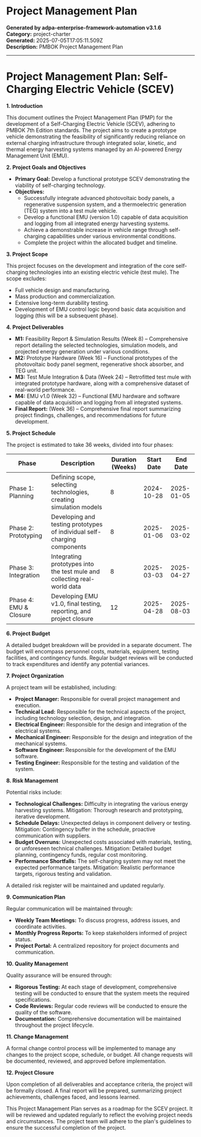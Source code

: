 # Project Management Plan

**Generated by adpa-enterprise-framework-automation v3.1.6**  
**Category:** project-charter  
**Generated:** 2025-07-05T17:05:11.509Z  
**Description:** PMBOK Project Management Plan

---

# Project Management Plan: Self-Charging Electric Vehicle (SCEV)

**1. Introduction**

This document outlines the Project Management Plan (PMP) for the development of a Self-Charging Electric Vehicle (SCEV), adhering to PMBOK 7th Edition standards.  The project aims to create a prototype vehicle demonstrating the feasibility of significantly reducing reliance on external charging infrastructure through integrated solar, kinetic, and thermal energy harvesting systems managed by an AI-powered Energy Management Unit (EMU).

**2. Project Goals and Objectives**

* **Primary Goal:** Develop a functional prototype SCEV demonstrating the viability of self-charging technology.
* **Objectives:**
    * Successfully integrate advanced photovoltaic body panels, a regenerative suspension system, and a thermoelectric generation (TEG) system into a test mule vehicle.
    * Develop a functional EMU (version 1.0) capable of data acquisition and logging from all integrated energy harvesting systems.
    * Achieve a demonstrable increase in vehicle range through self-charging capabilities under various environmental conditions.
    * Complete the project within the allocated budget and timeline.

**3. Project Scope**

This project focuses on the development and integration of the core self-charging technologies into an existing electric vehicle (test mule).  The scope excludes:

* Full vehicle design and manufacturing.
* Mass production and commercialization.
* Extensive long-term durability testing.
* Development of EMU control logic beyond basic data acquisition and logging (this will be a subsequent phase).

**4. Project Deliverables**

* **M1:** Feasibility Report & Simulation Results (Week 8) – Comprehensive report detailing the selected technologies, simulation models, and projected energy generation under various conditions.
* **M2:** Prototype Hardware (Week 16) – Functional prototypes of the photovoltaic body panel segment, regenerative shock absorber, and TEG unit.
* **M3:** Test Mule Integration & Data (Week 24) – Retrofitted test mule with integrated prototype hardware, along with a comprehensive dataset of real-world performance.
* **M4:** EMU v1.0 (Week 32) – Functional EMU hardware and software capable of data acquisition and logging from all integrated systems.
* **Final Report:** (Week 36) – Comprehensive final report summarizing project findings, challenges, and recommendations for future development.

**5. Project Schedule**

The project is estimated to take 36 weeks, divided into four phases:

| Phase          | Description                                                                     | Duration (Weeks) | Start Date     | End Date       |
|-----------------|---------------------------------------------------------------------------------|-------------------|-----------------|-----------------|
| Phase 1: Planning | Defining scope, selecting technologies, creating simulation models             | 8                 | 2024-10-28      | 2025-01-05      |
| Phase 2: Prototyping | Developing and testing prototypes of individual self-charging components       | 8                 | 2025-01-06      | 2025-03-02      |
| Phase 3: Integration | Integrating prototypes into the test mule and collecting real-world data      | 8                 | 2025-03-03      | 2025-04-27      |
| Phase 4: EMU & Closure | Developing EMU v1.0, final testing, reporting, and project closure            | 12                | 2025-04-28      | 2025-08-03      |


**6. Project Budget**

A detailed budget breakdown will be provided in a separate document. The budget will encompass personnel costs, materials, equipment, testing facilities, and contingency funds. Regular budget reviews will be conducted to track expenditures and identify any potential variances.

**7. Project Organization**

A project team will be established, including:

* **Project Manager:** Responsible for overall project management and execution.
* **Technical Lead:** Responsible for the technical aspects of the project, including technology selection, design, and integration.
* **Electrical Engineer:** Responsible for the design and integration of the electrical systems.
* **Mechanical Engineer:** Responsible for the design and integration of the mechanical systems.
* **Software Engineer:** Responsible for the development of the EMU software.
* **Testing Engineer:** Responsible for the testing and validation of the system.


**8. Risk Management**

Potential risks include:

* **Technological Challenges:** Difficulty in integrating the various energy harvesting systems.  Mitigation: Thorough research and prototyping, iterative development.
* **Schedule Delays:** Unexpected delays in component delivery or testing. Mitigation: Contingency buffer in the schedule, proactive communication with suppliers.
* **Budget Overruns:** Unexpected costs associated with materials, testing, or unforeseen technical challenges. Mitigation:  Detailed budget planning, contingency funds, regular cost monitoring.
* **Performance Shortfalls:** The self-charging system may not meet the expected performance targets. Mitigation:  Realistic performance targets, rigorous testing and validation.

A detailed risk register will be maintained and updated regularly.

**9. Communication Plan**

Regular communication will be maintained through:

* **Weekly Team Meetings:** To discuss progress, address issues, and coordinate activities.
* **Monthly Progress Reports:** To keep stakeholders informed of project status.
* **Project Portal:** A centralized repository for project documents and communication.


**10. Quality Management**

Quality assurance will be ensured through:

* **Rigorous Testing:**  At each stage of development, comprehensive testing will be conducted to ensure that the system meets the required specifications.
* **Code Reviews:**  Regular code reviews will be conducted to ensure the quality of the software.
* **Documentation:**  Comprehensive documentation will be maintained throughout the project lifecycle.


**11. Change Management**

A formal change control process will be implemented to manage any changes to the project scope, schedule, or budget.  All change requests will be documented, reviewed, and approved before implementation.

**12. Project Closure**

Upon completion of all deliverables and acceptance criteria, the project will be formally closed.  A final report will be prepared, summarizing project achievements, challenges faced, and lessons learned.

This Project Management Plan serves as a roadmap for the SCEV project.  It will be reviewed and updated regularly to reflect the evolving project needs and circumstances.  The project team will adhere to the plan's guidelines to ensure the successful completion of the project.
